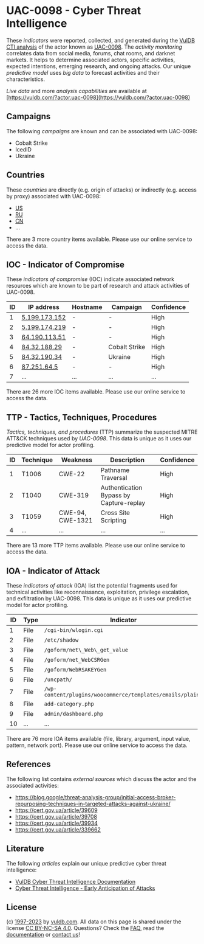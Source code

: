 # UAC-0098 - Cyber Threat Intelligence

These _indicators_ were reported, collected, and generated during the [VulDB CTI analysis](https://vuldb.com/?kb.cti) of the actor known as [UAC-0098](https://vuldb.com/?actor.uac-0098). The _activity monitoring_ correlates data from social media, forums, chat rooms, and darknet markets. It helps to determine associated actors, specific activities, expected intentions, emerging research, and ongoing attacks. Our unique _predictive model_ uses _big data_ to forecast activities and their characteristics.

_Live data_ and more _analysis capabilities_ are available at [https://vuldb.com/?actor.uac-0098](https://vuldb.com/?actor.uac-0098)

## Campaigns

The following _campaigns_ are known and can be associated with UAC-0098:

* Cobalt Strike
* IcedID
* Ukraine

## Countries

These _countries_ are directly (e.g. origin of attacks) or indirectly (e.g. access by proxy) associated with UAC-0098:

* [US](https://vuldb.com/?country.us)
* [RU](https://vuldb.com/?country.ru)
* [CN](https://vuldb.com/?country.cn)
* ...

There are 3 more country items available. Please use our online service to access the data.

## IOC - Indicator of Compromise

These _indicators of compromise_ (IOC) indicate associated network resources which are known to be part of research and attack activities of UAC-0098.

ID | IP address | Hostname | Campaign | Confidence
-- | ---------- | -------- | -------- | ----------
1 | [5.199.173.152](https://vuldb.com/?ip.5.199.173.152) | - | - | High
2 | [5.199.174.219](https://vuldb.com/?ip.5.199.174.219) | - | - | High
3 | [64.190.113.51](https://vuldb.com/?ip.64.190.113.51) | - | - | High
4 | [84.32.188.29](https://vuldb.com/?ip.84.32.188.29) | - | Cobalt Strike | High
5 | [84.32.190.34](https://vuldb.com/?ip.84.32.190.34) | - | Ukraine | High
6 | [87.251.64.5](https://vuldb.com/?ip.87.251.64.5) | - | - | High
7 | ... | ... | ... | ...

There are 26 more IOC items available. Please use our online service to access the data.

## TTP - Tactics, Techniques, Procedures

_Tactics, techniques, and procedures_ (TTP) summarize the suspected MITRE ATT&CK techniques used by _UAC-0098_. This data is unique as it uses our predictive model for actor profiling.

ID | Technique | Weakness | Description | Confidence
-- | --------- | -------- | ----------- | ----------
1 | T1006 | CWE-22 | Pathname Traversal | High
2 | T1040 | CWE-319 | Authentication Bypass by Capture-replay | High
3 | T1059 | CWE-94, CWE-1321 | Cross Site Scripting | High
4 | ... | ... | ... | ...

There are 13 more TTP items available. Please use our online service to access the data.

## IOA - Indicator of Attack

These _indicators of attack_ (IOA) list the potential fragments used for technical activities like reconnaissance, exploitation, privilege escalation, and exfiltration by UAC-0098. This data is unique as it uses our predictive model for actor profiling.

ID | Type | Indicator | Confidence
-- | ---- | --------- | ----------
1 | File | `/cgi-bin/wlogin.cgi` | High
2 | File | `/etc/shadow` | Medium
3 | File | `/goform/net\_Web\_get_value` | High
4 | File | `/goform/net_WebCSRGen` | High
5 | File | `/goform/WebRSAKEYGen` | High
6 | File | `/uncpath/` | Medium
7 | File | `/wp-content/plugins/woocommerce/templates/emails/plain/` | High
8 | File | `add-category.php` | High
9 | File | `admin/dashboard.php` | High
10 | ... | ... | ...

There are 76 more IOA items available (file, library, argument, input value, pattern, network port). Please use our online service to access the data.

## References

The following list contains _external sources_ which discuss the actor and the associated activities:

* https://blog.google/threat-analysis-group/initial-access-broker-repurposing-techniques-in-targeted-attacks-against-ukraine/
* https://cert.gov.ua/article/39609
* https://cert.gov.ua/article/39708
* https://cert.gov.ua/article/39934
* https://cert.gov.ua/article/339662

## Literature

The following _articles_ explain our unique predictive cyber threat intelligence:

* [VulDB Cyber Threat Intelligence Documentation](https://vuldb.com/?kb.cti)
* [Cyber Threat Intelligence - Early Anticipation of Attacks](https://www.scip.ch/en/?labs.20201022)

## License

(c) [1997-2023](https://vuldb.com/?kb.changelog) by [vuldb.com](https://vuldb.com/?kb.about). All data on this page is shared under the license [CC BY-NC-SA 4.0](https://creativecommons.org/licenses/by-nc-sa/4.0/). Questions? Check the [FAQ](https://vuldb.com/?kb.faq), read the [documentation](https://vuldb.com/?kb) or [contact us](https://vuldb.com/?contact)!
